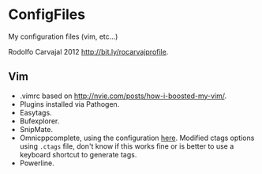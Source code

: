 ConfigFiles
===========

My configuration files (vim, etc...)

Rodolfo Carvajal 2012 <http://bit.ly/rocarvajprofile>.

## Vim ##
* .vimrc based on <http://nvie.com/posts/how-i-boosted-my-vim/>.
* Plugins installed via Pathogen.
* Easytags.
* Bufexplorer.
* SnipMate.
* Omnicppcomplete, using the configuration [here](http://vim.wikia.com/wiki/C%2B%2B_code_completion).
Modified ctags options using `.ctags` file, don't know if this works fine or is better to use a keyboard shortcut
to generate tags.
* Powerline.
